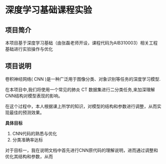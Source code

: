 # 深度学习基础课程实验
## 项目简介
本项目基于深度学习基础（由张磊老师开设，课程代码为AIB310003）相关工程基础进行实验操作与优化
## 项目说明
卷积神经网络( CNN )是一种广泛用于图像分类、对象识别等任务的深度学习模型.

在本项目中,我们将使用一个常见的肺炎 CT 数据集进行二分类任务,来加深理解 CNN结构对模型表现的影响。

在这个过程中，本人根据课上所学的知识，对模型的结构和参数进行调整，从而实现最佳的预测效果。

**具体目标**
1. CNN代码的熟悉与优化
2. 分类准确率达标

对于目标一，我在说明文档中首先进行CNN原代码的理解说明，进而通过调整和优化其结构和参数，从而